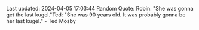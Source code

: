 Last updated: 2024-04-05 17:03:44
Random Quote: Robin: "She was gonna get the last kugel."Ted: "She was 90 years old. It was probably gonna be her last kugel." - Ted Mosby